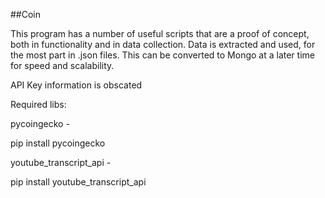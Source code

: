 ##Coin 

This program has a number of useful scripts that are a proof of concept, both in 
functionality and in data collection. Data is extracted and used, for the most 
part in .json files. This can be converted to Mongo at a later time for speed and 
scalability. 

API Key information is obscated 



Required libs: 

pycoingecko - 

pip install pycoingecko

youtube_transcript_api - 

pip install youtube_transcript_api
